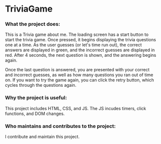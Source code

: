 # TriviaGame

### What the project does:

This is a Trivia game about me.  The loading screen has a start button to start the trivia game.  Once pressed, it begins displaying the trivia questions one at a time.  As the user guesses (or let's time run out), the correct answers are displayed in green, and the incorrect guesses are displayed in red. After 4 seconds, the next question is shown, and the answering begins again. 

Once the last question is answered, you are presented with your correct and incorrect guesses, as well as how many questions you ran out of time on. If you want to try the game again, you can click the retry button, which cycles through the questions again. 

### Why the project is useful:

This project includes HTML, CSS, and JS. The JS incudes timers, click functions, and DOM changes.  

### Who maintains and contributes to the project:
I contribute and maintain this project.  